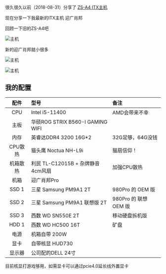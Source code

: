 

很久很久以前（2018-08-31）分享了 [ZS-A4 ITX主机](/zs-a4)

现在分享一下我最新的ITX主机 迎广肖邦

<!--more-->

回顾一下旧的ZS-A4吧

![主机](https://img.totoro.pub/blog/itx01.jpg)



新的迎广肖邦就小很多

![主机](https://img.totoro.pub/blog/in-win-chopin-pro-01.jpg)

![主机](https://img.totoro.pub/blog/in-win-chopin-pro-02.jpg)



## 我的配置

| 配件   | 型号                                                     | 备注 |
| :----------: | :----------------------------------------------------------- | :--- |
| CPU | Intel i5-11400 | AMD会带来不幸 |
| 主板    | 华硕ROG STRIX B560-I GAMING WIFI |  |
| 内存     | 英睿达DDR4 3200 16G*2 | 32G足够，64G没钱 |
| CPU散热	| 猫头鹰 Noctua NH-L9i       | 猫扇信仰！ |
| 机箱散热	| 利民 TL-C12015B + 杂牌静音4cm风扇 | 加强CPU散热          |
| 机箱	| 迎广肖邦Pro                       |  |
| SSD 1	| 三星 Samsung PM9A1 2T      | 980Pro 的 OEM 版 |
| SSD 2	| 三星 Samsung PM9A1 联想版 2T | 980Pro 的 联想OEM 版 |
| SSD 3	| 西数 WD SN550E 2T | 移动硬盘拆机版 |
| HDD 1	| 西数 WD HC500 16T    | 矿盘                 |
|   电源   | 机箱自带 200W    |  |
| 显卡	| 自带核显 HUD730    |  |
| 显示器	| 公司配的DELL 24寸 |  |

目前核显打游戏够用，如需显卡可以通过pcie4.0延长线外置显卡
